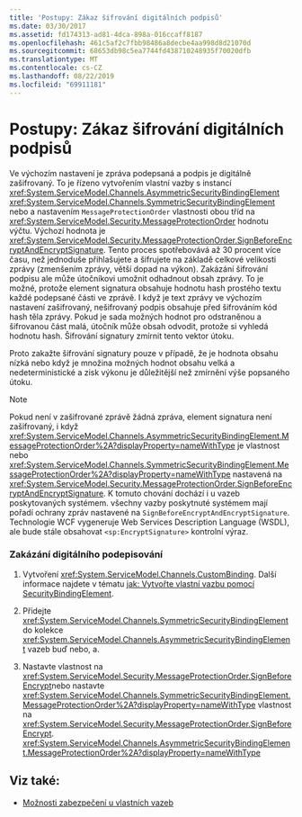 ```yaml
---
title: 'Postupy: Zákaz šifrování digitálních podpisů'
ms.date: 03/30/2017
ms.assetid: fd174313-ad81-4dca-898a-016ccaff8187
ms.openlocfilehash: 461c5af2c7fbb98486a8decbe4aa998d8d21070d
ms.sourcegitcommit: 68653db98c5ea7744fd438710248935f70020dfb
ms.translationtype: MT
ms.contentlocale: cs-CZ
ms.lasthandoff: 08/22/2019
ms.locfileid: "69911181"
---
```

# <a name="how-to-disable-encryption-of-digital-signatures"></a>Postupy: Zákaz šifrování digitálních podpisů
Ve výchozím nastavení je zpráva podepsaná a podpis je digitálně zašifrovaný. To je řízeno vytvořením vlastní vazby s instancí <xref:System.ServiceModel.Channels.AsymmetricSecurityBindingElement> <xref:System.ServiceModel.Channels.SymmetricSecurityBindingElement> nebo a nastavením `MessageProtectionOrder` vlastnosti obou tříd na <xref:System.ServiceModel.Security.MessageProtectionOrder> hodnotu výčtu. Výchozí hodnota je <xref:System.ServiceModel.Security.MessageProtectionOrder.SignBeforeEncryptAndEncryptSignature>. Tento proces spotřebovává až 30 procent více času, než jednoduše přihlašujete a šifrujete na základě celkové velikosti zprávy (zmenšením zprávy, větší dopad na výkon). Zakázání šifrování podpisu ale může útočníkovi umožnit odhadnout obsah zprávy. To je možné, protože element signatura obsahuje hodnotu hash prostého textu každé podepsané části ve zprávě. I když je text zprávy ve výchozím nastavení zašifrovaný, nešifrovaný podpis obsahuje před šifrováním kód hash těla zprávy. Pokud je sada možných hodnot pro odstraněnou a šifrovanou část malá, útočník může obsah odvodit, protože si vyhledá hodnotu hash. Šifrování signatury zmírnit tento vektor útoku.  
  
 Proto zakažte šifrování signatury pouze v případě, že je hodnota obsahu nízká nebo když je množina možných hodnot obsahu velká a nedeterministické a zisk výkonu je důležitější než zmírnění výše popsaného útoku.  
  
> [!NOTE]
> Pokud není v zašifrované zprávě žádná zpráva, element signatura není zašifrovaný, i když <xref:System.ServiceModel.Channels.AsymmetricSecurityBindingElement.MessageProtectionOrder%2A?displayProperty=nameWithType> je vlastnost nebo <xref:System.ServiceModel.Channels.SymmetricSecurityBindingElement.MessageProtectionOrder%2A?displayProperty=nameWithType> nastavená na <xref:System.ServiceModel.Security.MessageProtectionOrder.SignBeforeEncryptAndEncryptSignature>. K tomuto chování dochází i u vazeb poskytovaných systémem. všechny vazby poskytnuté systémem mají pořadí ochrany zpráv nastavené na `SignBeforeEncryptAndEncryptSignature`. Technologie WCF vygeneruje Web Services Description Language (WSDL), ale bude stále obsahovat `<sp:EncryptSignature>` kontrolní výraz.  
  
### <a name="to-disable-digital-signing"></a>Zakázání digitálního podepisování  
  
1. Vytvoření <xref:System.ServiceModel.Channels.CustomBinding>. Další informace najdete v tématu [jak: Vytvořte vlastní vazbu pomocí SecurityBindingElement](../../../../docs/framework/wcf/feature-details/how-to-create-a-custom-binding-using-the-securitybindingelement.md).  
  
2. Přidejte <xref:System.ServiceModel.Channels.SymmetricSecurityBindingElement> do kolekce <xref:System.ServiceModel.Channels.AsymmetricSecurityBindingElement> vazeb buď nebo, a.  
  
3. Nastavte vlastnost na <xref:System.ServiceModel.Security.MessageProtectionOrder.SignBeforeEncrypt>nebo nastavte <xref:System.ServiceModel.Channels.SymmetricSecurityBindingElement.MessageProtectionOrder%2A?displayProperty=nameWithType> vlastnost na <xref:System.ServiceModel.Security.MessageProtectionOrder.SignBeforeEncrypt>. <xref:System.ServiceModel.Channels.AsymmetricSecurityBindingElement.MessageProtectionOrder%2A?displayProperty=nameWithType>  
  
## <a name="see-also"></a>Viz také:

- [Možnosti zabezpečení u vlastních vazeb](../../../../docs/framework/wcf/feature-details/security-capabilities-with-custom-bindings.md)
